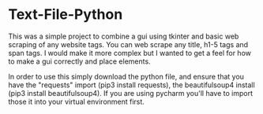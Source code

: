 # Text-File-Python

This was a simple project to combine a gui using tkinter and basic web scraping of any website tags. You can web scrape any title, h1-5 tags and span tags. I would make it more complex but I wanted to get a feel for how to make a gui correctly and place elements. 

In order to use this simply download the python file, and ensure that you have the "requests" import (pip3 install requests), the beautifulsoup4 install (pip3 install beautifulsoup4). If you are using pycharm you'll have to import those it into your virtual environment first. 

